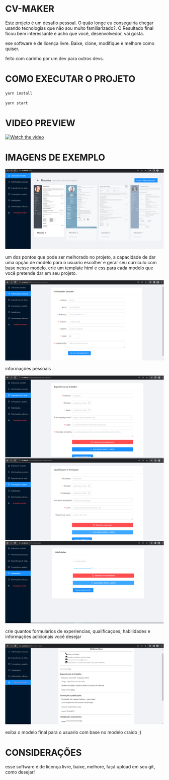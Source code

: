 # CV-MAKER

Este projeto é um desafio pessoal. O quão longe eu conseguiria chegar usando tecnologias que não sou muito familiarizado?.
O Resultado final ficou bem interessante e acho que você, desenvolvedor, vai gosta.

ese software é de licença livre. Baixe, clone, modifique e melhore como quiser.

feito com carinho por um dev para outros devs.

# COMO EXECUTAR O PROJETO

`yarn install`

`yarn start`

# VIDEO PREVIEW

[![Watch the video](https://i.imgur.com/vKb2F1B.png)](https://youtu.be/2YwlcLFJEvw)

# IMAGENS DE EXEMPLO

![img 1](https://github.com/matheusgit1/cv-maker/blob/main/demonstation/models.PNG)

um dos pontos que pode ser melhorado no projeto, a capacidade de dar uma opção de modelo para o usuario escolher e gerar seu curriculo com base nesse modelo.
crie um template html e css para cada modelo que você pretende dar em seu projeto.

![img 2](https://github.com/matheusgit1/cv-maker/blob/main/demonstation/personal%20informations.PNG)

informações pessoais

![img 3](https://github.com/matheusgit1/cv-maker/blob/main/demonstation/jobs%20experiences.PNG)
![img 4](https://github.com/matheusgit1/cv-maker/blob/main/demonstation/qualifications%20and%20informations.PNG)
![img 5](https://github.com/matheusgit1/cv-maker/blob/main/demonstation/skilss.PNG)


crie quantos formularios de experiencias, qualificaçoes, habilidades e informações adicionais você desejar

![img 6](https://github.com/matheusgit1/cv-maker/blob/main/demonstation/modelFinal.PNG)

exiba o modelo final para o usuario com base no modelo craido ;)


# CONSIDERAÇÕES
esse software é de licença livre, baixe, melhore, façã upload em seu git, como desejar!







